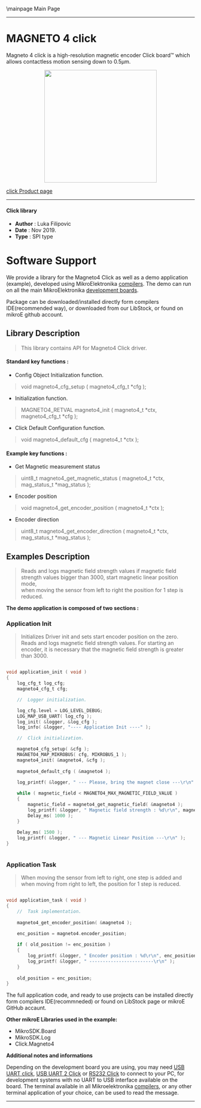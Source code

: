 \mainpage Main Page
 
 

---
# MAGNETO 4 click

Magneto 4 click is a high-resolution magnetic encoder Click board™ which allows contactless motion sensing down to 0.5µm.

<p align="center">
  <img src="https://download.mikroe.com/images/click_for_ide/magneto4_click.png" height=300px>
</p>

[click Product page](<https://www.mikroe.com/magneto-4-click>)

---


#### Click library 

- **Author**        : Luka Filipovic
- **Date**          : Nov 2019.
- **Type**          : SPI type


# Software Support

We provide a library for the Magneto4 Click 
as well as a demo application (example), developed using MikroElektronika 
[compilers](https://shop.mikroe.com/compilers). 
The demo can run on all the main MikroElektronika [development boards](https://shop.mikroe.com/development-boards).

Package can be downloaded/installed directly form compilers IDE(recommended way), or downloaded from our LibStock, or found on mikroE github account. 

## Library Description

> This library contains API for Magneto4 Click driver.

#### Standard key functions :

- Config Object Initialization function.
> void magneto4_cfg_setup ( magneto4_cfg_t *cfg ); 
 
- Initialization function.
> MAGNETO4_RETVAL magneto4_init ( magneto4_t *ctx, magneto4_cfg_t *cfg );

- Click Default Configuration function.
> void magneto4_default_cfg ( magneto4_t *ctx );


#### Example key functions :

- Get Magnetic measurement status
> uint8_t magneto4_get_magnetic_status ( magneto4_t *ctx, mag_status_t *mag_status );
 
- Encoder position
> void magneto4_get_encoder_position ( magneto4_t *ctx );

- Encoder direction
> uint8_t magneto4_get_encoder_direction ( magneto4_t *ctx, mag_status_t *mag_status );

## Examples Description

> Reads and logs magnetic field strength values
> if magnetic field strength values bigger than 3000, 
> start magnetic linear position mode,   
> when moving the sensor from left to right the position for 1 step is reduced.

**The demo application is composed of two sections :**

### Application Init 

> Initializes Driver init and sets start encoder position on the zero.
> Reads and logs magnetic field strength values.
> For starting an encoder, it is necessary that the magnetic field strength 
> is greater than 3000.

```c

void application_init ( void )
{
    log_cfg_t log_cfg;
    magneto4_cfg_t cfg;

    //  Logger initialization.

    log_cfg.level = LOG_LEVEL_DEBUG;
    LOG_MAP_USB_UART( log_cfg );
    log_init( &logger, &log_cfg );
    log_info( &logger, "---- Application Init ----" );

    //  Click initialization.

    magneto4_cfg_setup( &cfg );
    MAGNETO4_MAP_MIKROBUS( cfg, MIKROBUS_1 );
    magneto4_init( &magneto4, &cfg );
    
    magneto4_default_cfg ( &magneto4 );
    
    log_printf( &logger, " --- Please, bring the magnet close ---\r\n" );

    while ( magnetic_field < MAGNETO4_MAX_MAGNETIC_FIELD_VALUE )
    {
        magnetic_field = magneto4_get_magnetic_field( &magneto4 );
        log_printf( &logger, " Magnetic field strength : %d\r\n", magnetic_field );
        Delay_ms( 1000 );
    }
    
    Delay_ms( 1500 );
    log_printf( &logger, " --- Magnetic Linear Position ---\r\n" );
}
  
```

### Application Task

> When moving the sensor from left to right, one step is added 
> and when moving from right to left, the position for 1 step is reduced.

```c

void application_task ( void )
{
    //  Task implementation.
    
    magneto4_get_encoder_position( &magneto4 );
    
    enc_position = magneto4.encoder_position;

    if ( old_position != enc_position )
    {
        log_printf( &logger, " Encoder position : %d\r\n", enc_position );
        log_printf( &logger, " ------------------------\r\n" );
    }
    
    old_position = enc_position;
}  

```

The full application code, and ready to use projects can be  installed directly form compilers IDE(recommneded) or found on LibStock page or mikroE GitHub accaunt.

**Other mikroE Libraries used in the example:** 

- MikroSDK.Board
- MikroSDK.Log
- Click.Magneto4

**Additional notes and informations**

Depending on the development board you are using, you may need 
[USB UART click](https://shop.mikroe.com/usb-uart-click), 
[USB UART 2 Click](https://shop.mikroe.com/usb-uart-2-click) or 
[RS232 Click](https://shop.mikroe.com/rs232-click) to connect to your PC, for 
development systems with no UART to USB interface available on the board. The 
terminal available in all Mikroelektronika 
[compilers](https://shop.mikroe.com/compilers), or any other terminal application 
of your choice, can be used to read the message.



---
